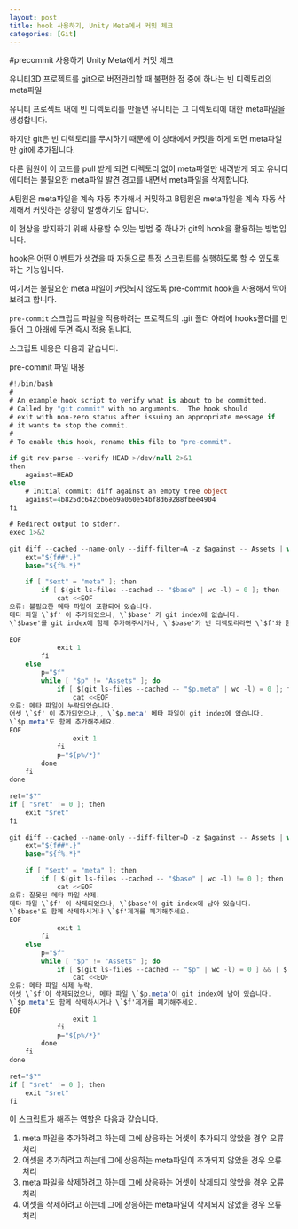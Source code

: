 ```yaml
---
layout: post
title: hook 사용하기, Unity Meta에서 커밋 체크
categories: [Git]
---
```


#precommit 사용하기 Unity Meta에서 커밋 체크

유니티3D 프로젝트를 git으로 버전관리할 때 불편한 점 중에 하나는 빈 디렉토리의 meta파일

유니티 프로젝트 내에 빈 디렉토리를 만들면 유니티는 그 디렉토리에 대한 meta파일을 생성합니다.

하지만 git은 빈 디렉토리를 무시하기 때문에 이 상태에서 커밋을 하게 되면 meta파일만 git에 추가됩니다.

다른 팀원이 이 코드를 pull 받게 되면 디렉토리 없이 meta파일만 내려받게 되고 유니티 에디터는 불필요한 meta파일 발견 경고를 내면서 meta파일을 삭제합니다.

A팀원은 meta파일을 계속 자동 추가해서 커밋하고 B팀원은 meta파일을 계속 자동 삭제해서 커밋하는 상황이 발생하기도 합니다.

이 현상을 방지하기 위해 사용할 수 있는 방법 중 하나가 git의 hook을 활용하는 방법입니다.

hook은 어떤 이벤트가 생겼을 때 자동으로 특정 스크립트를 실행하도록 할 수 있도록 하는 기능입니다.


여기서는 불필요한 meta 파일이 커밋되지 않도록 pre-commit hook을 사용해서 막아보려고 합니다.


`pre-commit` 스크립트 파일을 적용하려는 프로젝트의 .git 폴더 아래에 hooks폴더를 만들어 그 아래에 두면 즉시 적용 됩니다.

스크립트 내용은 다음과 같습니다.

pre-commit 파일 내용 
```c#
#!/bin/bash
#
# An example hook script to verify what is about to be committed.
# Called by "git commit" with no arguments.  The hook should
# exit with non-zero status after issuing an appropriate message if
# it wants to stop the commit.
#
# To enable this hook, rename this file to "pre-commit".
 
if git rev-parse --verify HEAD >/dev/null 2>&1
then
    against=HEAD
else
    # Initial commit: diff against an empty tree object
    against=4b825dc642cb6eb9a060e54bf8d69288fbee4904
fi
 
# Redirect output to stderr.
exec 1>&2
 
git diff --cached --name-only --diff-filter=A -z $against -- Assets | while read -d $'\0' f; do
    ext="${f##*.}"
    base="${f%.*}"
 
    if [ "$ext" = "meta" ]; then
        if [ $(git ls-files --cached -- "$base" | wc -l) = 0 ]; then
            cat <<EOF
오류: 불필요한 메타 파일이 포함되어 있습니다.
메타 파일 \`$f' 이 추가되었으나, \`$base' 가 git index에 없습니다.
\`$base'를 git index에 함께 추가해주시거나, \`$base'가 빈 디렉토리라면 \`$f'와 함께 제거해주세요.
 
EOF
            exit 1
        fi
    else
        p="$f"
        while [ "$p" != "Assets" ]; do
            if [ $(git ls-files --cached -- "$p.meta" | wc -l) = 0 ]; then
                cat <<EOF
오류: 메타 파일이 누락되었습니다.
어셋 \`$f' 이 추가되었으나,, \`$p.meta' 메타 파일이 git index에 없습니다.
\`$p.meta'도 함께 추가해주세요.
EOF
                exit 1
            fi
            p="${p%/*}"
        done
    fi
done
 
ret="$?"
if [ "$ret" != 0 ]; then
    exit "$ret"
fi
 
git diff --cached --name-only --diff-filter=D -z $against -- Assets | while read -d $'\0' f; do
    ext="${f##*.}"
    base="${f%.*}"
 
    if [ "$ext" = "meta" ]; then
        if [ $(git ls-files --cached -- "$base" | wc -l) != 0 ]; then
            cat <<EOF
오류: 잘못된 메타 파일 삭제.
메타 파일 \`$f' 이 삭제되었으나, \`$base'이 git index에 남아 있습니다.
\`$base'도 함께 삭제하시거나 \`$f'제거를 폐기해주세요.
EOF
            exit 1
        fi
    else
        p="$f"
        while [ "$p" != "Assets" ]; do
            if [ $(git ls-files --cached -- "$p" | wc -l) = 0 ] && [ $(git ls-files --cached -- "$p.meta" | wc -l) != 0 ]; then
                cat <<EOF
오류: 메타 파일 삭제 누락.
어셋 \`$f'이 삭제되었으나, 메타 파일 \`$p.meta'이 git index에 남아 있습니다.
\`$p.meta'도 함께 삭제하시거나 \`$f'제거를 폐기해주세요.
EOF
                exit 1
            fi
            p="${p%/*}"
        done
    fi
done
 
ret="$?"
if [ "$ret" != 0 ]; then
    exit "$ret"
fi
```

이 스크립트가 해주는 역할은 다음과 같습니다.

1. meta 파일을 추가하려고 하는데 그에 상응하는 어셋이 추가되지 않았을 경우 오류 처리
2. 어셋을 추가하려고 하는데 그에 상응하는 meta파일이 추가되지 않았을 경우 오류 처리
3. meta 파일을 삭제하려고 하는데 그에 상응하는 어셋이 삭제되지 않았을 경우 오류 처리
4. 어셋을 삭제하려고 하는데 그에 상응하는 meta파일이 삭제되지 않았을 경우 오류 처리